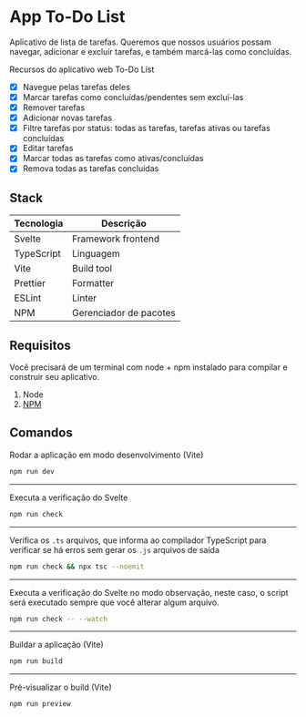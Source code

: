 # App To-Do List

Aplicativo de lista de tarefas. Queremos que nossos usuários possam navegar, adicionar e excluir tarefas, e também marcá-las como concluídas.

Recursos do aplicativo web To-Do List

- [x] Navegue pelas tarefas deles
- [x] Marcar tarefas como concluídas/pendentes sem excluí-las
- [x] Remover tarefas
- [x] Adicionar novas tarefas
- [x] Filtre tarefas por status: todas as tarefas, tarefas ativas ou tarefas concluídas
- [x] Editar tarefas
- [x] Marcar todas as tarefas como ativas/concluídas
- [x] Remova todas as tarefas concluídas

## Stack

| Tecnologia | Descrição              |
| ---------- | ---------------------- |
| Svelte     | Framework frontend     |
| TypeScript | Linguagem              |
| Vite       | Build tool             |
| Prettier   | Formatter              |
| ESLint     | Linter                 |
| NPM        | Gerenciador de pacotes |

## Requisitos

Você precisará de um terminal com node + npm instalado para compilar e construir seu aplicativo.

1. Node
2. [NPM](https://www.npmjs.com/)

## Comandos

Rodar a aplicação em modo desenvolvimento (Vite)

```bash
npm run dev
```

---

Executa a verificação do Svelte

```bash
npm run check
```

---

Verifica os `.ts` arquivos, que informa ao compilador TypeScript para verificar se há erros sem gerar os `.js` arquivos de saída

```bash
npm run check && npx tsc --noemit
```

---

Executa a verificação do Svelte no modo observação, neste caso, o script será executado sempre que você alterar algum arquivo.

```bash
npm run check -- --watch
```

---

Buildar a aplicação (Vite)

```bash
npm run build
```

---

Pré-visualizar o build (Vite)

```bash
npm run preview
```
